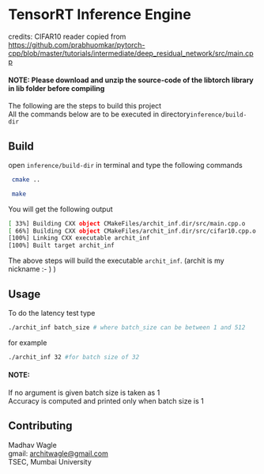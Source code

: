 # TensorRT Inference Engine

credits: CIFAR10 reader copied from https://github.com/prabhuomkar/pytorch-cpp/blob/master/tutorials/intermediate/deep_residual_network/src/main.cpp
#### NOTE: Please download and unzip the source-code of the libtorch library in lib folder before compiling
The following are the steps to build this project  
All the commands below are to be executed in directory`inference/build-dir`

## Build
open `inference/build-dir` in terminal and type the following commands

```bash
 cmake ..
```
```bash
 make
```
You will get the following output
```bash
[ 33%] Building CXX object CMakeFiles/archit_inf.dir/src/main.cpp.o
[ 66%] Building CXX object CMakeFiles/archit_inf.dir/src/cifar10.cpp.o
[100%] Linking CXX executable archit_inf
[100%] Built target archit_inf
```
The above steps will build the executable `archit_inf`. 
(archit is my nickname :- ) )
## Usage

To do the latency test type

```bash
./archit_inf batch_size # where batch_size can be between 1 and 512

```
for example
```bash
./archit_inf 32 #for batch size of 32

```
#### NOTE:
If no argument is given batch size is taken as 1  
Accuracy is computed and printed only when batch size is 1

## Contributing
Madhav Wagle  
gmail: architwagle@gmail.com  
TSEC,
Mumbai University
